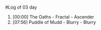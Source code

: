 #Log of 03 day

1. [00:00] The Oaths - Fractal - Ascender
1. [07:56] Puddle of Mudd - Blurry - Blurry
